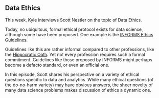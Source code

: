 ## Data Ethics

This week, Kyle interviews Scott Nestler on the topic of Data Ethics.

Today, no ubiquitous, formal ethical protocol exists for data science, although some have been proposed.  One example is the [INFORMS Ethics Guidelines](https://www.informs.org/About-INFORMS/Governance/INFORMS-Ethics-Guidelines).

Guidelines like this are rather informal compared to other professions, like the [Hippocratic Oath](https://en.wikipedia.org/wiki/Hippocratic_Oath).  Yet not every profession requires such a formal commitment.  Guidelines like those proposed by INFORMS might perhaps become a defacto standard, or even an official one.

In this episode, Scott shares his perspective on a variety of ethical questions specific to data and analytics.  While many ethical questions (of the do-no-harm variety) may have obvious answers, the sheer novelty of many data science problems makes discussion of ethics a dynamic one.

